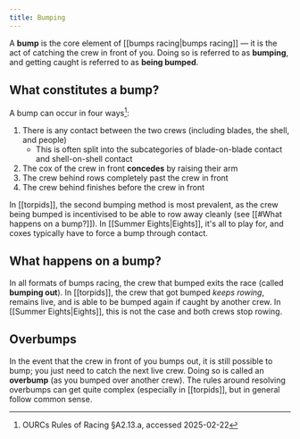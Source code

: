 ```yaml
---
title: Bumping
---
```


A **bump** is the core element of [[bumps racing|bumps racing]] — it is the act of catching the crew in front of you. Doing so is referred to as **bumping**, and getting caught is referred to as **being bumped**.

## What constitutes a bump?

A bump can occur in four ways[^1]:
1. There is any contact between the two crews (including blades, the shell, and people)
	- This is often split into the subcategories of blade-on-blade contact and shell-on-shell contact
2. The cox of the crew in front **concedes** by raising their arm
3. The crew behind rows completely past the crew in front
4. The crew behind finishes before the crew in front

In [[torpids]], the second bumping method is most prevalent, as the crew being bumped is incentivised to be able to row away cleanly (see [[#What happens on a bump?]]). In [[Summer Eights|Eights]], it's all to play for, and coxes typically have to force a bump through contact.

## What happens on a bump?

In all formats of bumps racing, the crew that bumped exits the race (called **bumping out**). In [[torpids]], the crew that got bumped *keeps rowing*, remains live, and is able to be bumped again if caught by another crew. In [[Summer Eights|Eights]], this is not the case and both crews stop rowing.

## Overbumps

In the event that the crew in front of you bumps out, it is still possible to bump; you just need to catch the next live crew. Doing so is called an **overbump** (as you bumped over another crew). The rules around resolving overbumps can get quite complex (especially in [[torpids]], but in general follow common sense.

[^1]: OURCs Rules of Racing §A2.13.a, accessed 2025-02-22
